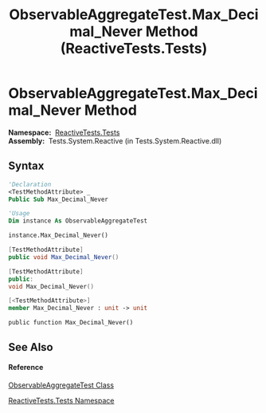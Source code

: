 ﻿---
title: ObservableAggregateTest.Max_Decimal_Never Method  (ReactiveTests.Tests)
TOCTitle: Max_Decimal_Never Method
ms:assetid: M:ReactiveTests.Tests.ObservableAggregateTest.Max_Decimal_Never
ms:mtpsurl: https://msdn.microsoft.com/en-us/library/reactivetests.tests.observableaggregatetest.max_decimal_never(v=VS.103)
ms:contentKeyID: 36620098
ms.date: 06/28/2011
mtps_version: v=VS.103
f1_keywords:
- ReactiveTests.Tests.ObservableAggregateTest.Max_Decimal_Never
dev_langs:
- CSharp
- JScript
- VB
- FSharp
- c++
---

# ObservableAggregateTest.Max\_Decimal\_Never Method

**Namespace:**  [ReactiveTests.Tests](hh289046\(v=vs.103\).md)  
**Assembly:**  Tests.System.Reactive (in Tests.System.Reactive.dll)

## Syntax

``` vb
'Declaration
<TestMethodAttribute> _
Public Sub Max_Decimal_Never
```

``` vb
'Usage
Dim instance As ObservableAggregateTest

instance.Max_Decimal_Never()
```

``` csharp
[TestMethodAttribute]
public void Max_Decimal_Never()
```

``` c++
[TestMethodAttribute]
public:
void Max_Decimal_Never()
```

``` fsharp
[<TestMethodAttribute>]
member Max_Decimal_Never : unit -> unit 
```

``` jscript
public function Max_Decimal_Never()
```

## See Also

#### Reference

[ObservableAggregateTest Class](hh314823\(v=vs.103\).md)

[ReactiveTests.Tests Namespace](hh289046\(v=vs.103\).md)

